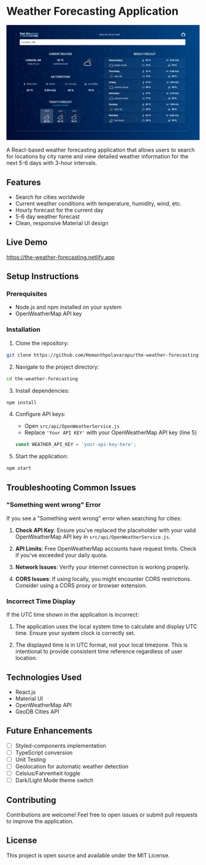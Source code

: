 # Weather Forecasting Application

![Application screenshot](./public/screenshot.png)

A React-based weather forecasting application that allows users to search for locations by city name and view detailed weather information for the next 5-6 days with 3-hour intervals.

## Features

- Search for cities worldwide
- Current weather conditions with temperature, humidity, wind, etc.
- Hourly forecast for the current day
- 5-6 day weather forecast
- Clean, responsive Material UI design

## Live Demo

https://the-weather-forecasting.netlify.app

## Setup Instructions

### Prerequisites
- Node.js and npm installed on your system
- OpenWeatherMap API key

### Installation

1. Clone the repository:
```bash
git clone https://github.com/Hemanthpolavarapu/the-weather-forecasting.git
```

2. Navigate to the project directory:
```bash
cd the-weather-forecasting
```

3. Install dependencies:
```bash
npm install
```

4. Configure API keys:
   - Open `src/api/OpenWeatherService.js`
   - Replace `'Your API KEY'` with your OpenWeatherMap API key (line 5)
   ```javascript
   const WEATHER_API_KEY = 'your-api-key-here';
   ```

5. Start the application:
```bash
npm start
```

## Troubleshooting Common Issues

### "Something went wrong" Error
If you see a "Something went wrong" error when searching for cities:

1. **Check API Key**: Ensure you've replaced the placeholder with your valid OpenWeatherMap API key in `src/api/OpenWeatherService.js`.

2. **API Limits**: Free OpenWeatherMap accounts have request limits. Check if you've exceeded your daily quota.

3. **Network Issues**: Verify your internet connection is working properly.

4. **CORS Issues**: If using locally, you might encounter CORS restrictions. Consider using a CORS proxy or browser extension.

### Incorrect Time Display
If the UTC time shown in the application is incorrect:

1. The application uses the local system time to calculate and display UTC time. Ensure your system clock is correctly set.

2. The displayed time is in UTC format, not your local timezone. This is intentional to provide consistent time reference regardless of user location.

## Technologies Used

- React.js
- Material UI
- OpenWeatherMap API
- GeoDB Cities API

## Future Enhancements

- [ ] Styled-components implementation
- [ ] TypeScript conversion
- [ ] Unit Testing
- [ ] Geolocation for automatic weather detection
- [ ] Celsius/Fahrenheit toggle
- [ ] Dark/Light Mode theme switch

## Contributing

Contributions are welcome! Feel free to open issues or submit pull requests to improve the application.

## License

This project is open source and available under the MIT License. 